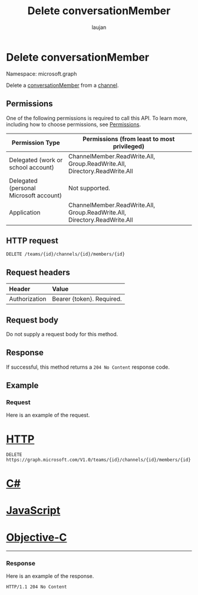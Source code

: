 ﻿---
title: "Delete conversationMember"
description: "Delete conversationMember from a channel."
author: "laujan"
doc_type: "apiPageType"
localization_priority: Normal
ms.prod: "microsoft-teams"
---

# Delete conversationMember

Namespace: microsoft.graph

Delete a [conversationMember](../resources/conversationmember.md) from a [channel](../resources/channel.md).

## Permissions

One of the following permissions is required to call this API. To learn more, including how to choose permissions, see [Permissions](/graph/permissions-reference).

| Permission Type                        | Permissions (from least to most privileged)                               |
| -------------------------------------- | ------------------------------------------------------------------------- |
| Delegated (work or school account)     | ChannelMember.ReadWrite.All, Group.ReadWrite.All, Directory.ReadWrite.All |
| Delegated (personal Microsoft account) | Not supported.                                                            |
| Application                            | ChannelMember.ReadWrite.All, Group.ReadWrite.All, Directory.ReadWrite.All |

## HTTP request

<!-- { "blockType": "ignored"} -->

```http
DELETE /teams/{id}/channels/{id}/members/{id}
```

## Request headers

| Header        | Value                     |
| :------------ | :------------------------ |
| Authorization | Bearer {token}. Required. |

## Request body

Do not supply a request body for this method.

## Response

If successful, this method returns a `204 No Content` response code.

## Example

### Request

Here is an example of the request.

# [HTTP](#tab/http)

<!-- {
  "blockType": "request",
  "name": "delete_conversation_member"
} -->

```http
DELETE https://graph.microsoft.com/V1.0/teams/{id}/channels/{id}/members/{id}
```

# [C#](#tab/csharp)



# [JavaScript](#tab/javascript)



# [Objective-C](#tab/objc)

---

### Response

Here is an example of the response.

<!-- {
  "blockType": "response"
} -->

```http
HTTP/1.1 204 No Content
```
